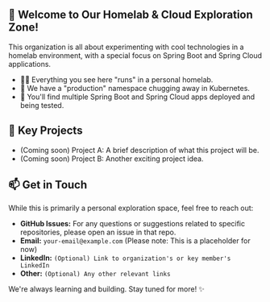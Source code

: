 ## 👋 Welcome to Our Homelab & Cloud Exploration Zone!

This organization is all about experimenting with cool technologies in a homelab environment, with a special focus on Spring Boot and Spring Cloud applications.

- 🙋‍♀️ Everything you see here "runs" in a personal homelab.
- 🌈 We have a "production" namespace chugging away in Kubernetes.
- 🍿 You'll find multiple Spring Boot and Spring Cloud apps deployed and being tested.

## 🚀 Key Projects

- (Coming soon) Project A: A brief description of what this project will be.
- (Coming soon) Project B: Another exciting project idea.

## 📫 Get in Touch

While this is primarily a personal exploration space, feel free to reach out:

- **GitHub Issues:** For any questions or suggestions related to specific repositories, please open an issue in that repo.
- **Email:** `your-email@example.com` (Please note: This is a placeholder for now)
- **LinkedIn:** `(Optional) Link to organization's or key member's LinkedIn`
- **Other:** `(Optional) Any other relevant links`

We're always learning and building. Stay tuned for more! ✨
